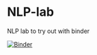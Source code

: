 # NLP-lab
NLP lab to try out with binder 

[![Binder](https://mybinder.org/badge_logo.svg)](https://mybinder.org/v2/gh/sislandemarcos/NLP-lab/master)
